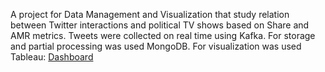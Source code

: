 A project for Data Management and Visualization that study relation between Twitter interactions and political TV shows based on Share and AMR metrics.
Tweets were collected on real time using Kafka. For storage and partial processing was used MongoDB.
For visualization was used Tableau: <a href="https://public.tableau.com/profile/ivan5549#!/vizhome/1_DV_relazione_twitter_audience/DashboardTVvsSocial">Dashboard</a>
